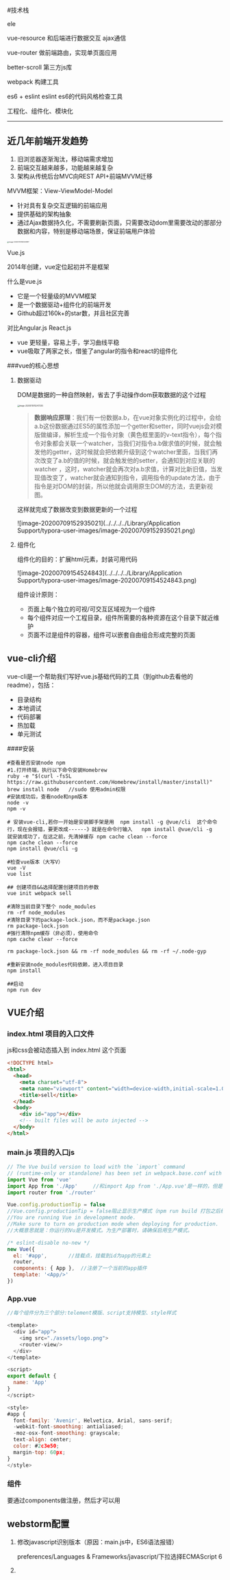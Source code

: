 #技术栈

ele

vue-resource 和后端进行数据交互 ajax通信

vue-router 做前端路由，实现单页面应用

better-scroll 第三方js库

webpack 构建工具

es6 + eslint 	eslint  es6的代码风格检查工具



工程化、组件化、模块化

---



## 近几年前端开发趋势

1. 旧浏览器逐渐淘汰，移动端需求增加
2. 前端交互越来越多，功能越来越复杂
3. 架构从传统后台MVC向REST API+前端MVVM迁移

MVVM框架：View-ViewModel-Model

- 针对具有复杂交互逻辑的前端应用
- 提供基础的架构抽象
- 通过Ajax数据持久化，不需要刷新页面，只需要改动dom里需要改动的那部分数据和内容，特别是移动端场景，保证前端用户体验

<img src="../../../../Library/Application Support/typora-user-images/image-20200709145500997.png" alt="image-20200709145500997" style="zoom:25%;" />

Vue.js

2014年创建，vue定位起初并不是框架

什么是vue.js

- 它是一个轻量级的MVVM框架
- 是一个数据驱动+组件化的前端开发
- Github超过160k+的star数，并且社区完善 

对比Angular.js   React.js

- vue 更轻量，容易上手，学习曲线平稳
- vue吸取了两家之长，借鉴了angular的指令和react的组件化

###vue的核心思想

1. 数据驱动

   DOM是数据的一种自然映射，省去了手动操作dom获取数据的这个过程

   <img src="../../../../Library/Application Support/typora-user-images/image-20200709152417205.png" alt="image-20200709152417205" style="zoom:30%;" />

   

   > **数据响应原理**：我们有一份数据a.b，在vue对象实例化的过程中，会给a.b这份数据通过ES5的属性添加一个getter和setter，同时vuejs会对模版做编译，解析生成一个指令对象（黄色框里面的v-text指令），每个指令对象都会关联一个watcher，当我们对指令a.b做求值的时候，就会触发他的getter，这时候就会把依赖升级到这个watcher里面，当我们再次改变了a.b的值的时候，就会触发他的setter，会通知到对应关联的watcher ，这时，watcher就会再次对a.b求值，计算对比新旧值，当发现值改变了，watcher就会通知到指令，调用指令的update方法，由于指令是对DOM的封装，所以他就会调用原生DOM的方法，去更新视图。

   这样就完成了数据改变到数据更新的一个过程

   ![image-20200709152935021](../../../../Library/Application Support/typora-user-images/image-20200709152935021.png)

   

2. 组件化

   组件化的目的：扩展html元素，封装可用代码

   ![image-20200709154524843](../../../../Library/Application Support/typora-user-images/image-20200709154524843.png)

   组件设计原则：

   - 页面上每个独立的可视/可交互区域视为一个组件
   - 每个组件对应一个工程目录，组件所需要的各种资源在这个目录下就近维护
   - 页面不过是组件的容器，组件可以嵌套自由组合形成完整的页面



## vue-cli介绍

vue-cli是一个帮助我们写好vue.js基础代码的工具（到github去看他的readme），包括：

- 目录结构
- 本地调试
- 代码部署
- 热加载
- 单元测试

####安装

~~~shell
#查看是否安装node npm
#1.打开终端，执行以下命令安装Homebrew
ruby -e "$(curl -fsSL https://raw.githubusercontent.com/Homebrew/install/master/install)"
brew install node   //sudo 使用admin权限
#安装成功后，查看node和npm版本
node -v
npm -v

# 安装vue-cli,若你一开始是安装脚手架是用  npm install -g @vue/cli  这个命令行，现在会报错，要更改成------》就是在命令行输入   npm install @vue/cli -g  就安装成功了，在这之前，先清掉缓存 npm cache clean --force
npm cache clean --force
npm install @vue/cli -g

#检查vue版本（大写V）
vue -V
vue list

## 创建项目&&选择配置创建项目的参数
vue init webpack sell

#清除当前目录下整个 node_modules
rm -rf node_modules
#清除目录下的package-lock.json，而不是package.json
rm package-lock.json
#强行清除npm缓存（非必须），使用命令
npm cache clear --force

rm package-lock.json && rm -rf node_modules && rm -rf ~/.node-gyp

#重新安装node_modules代码依赖，进入项目目录
npm install

##启动
npm run dev

~~~



## VUE介绍

### index.html	项目的入口文件

js和css会被动态插入到 index.html 这个页面

~~~html
<!DOCTYPE html>
<html>
  <head>
    <meta charset="utf-8">
    <meta name="viewport" content="width=device-width,initial-scale=1.0">
    <title>sell</title>
  </head>
  <body>
    <div id="app"></div>
    <!-- built files will be auto injected -->
  </body>
</html>

~~~

### main.js	项目的入口js

~~~javascript
// The Vue build version to load with the `import` command
// (runtime-only or standalone) has been set in webpack.base.conf with an alias.
import Vue from 'vue'
import App from './App'		//和import App from './App.vue'是一样的，但是为了简便通常不会带后缀名 
import router from './router'

Vue.config.productionTip = false	
//Vue.config.productionTip = false阻止显示生产模式（npm run build 打包之后给后端放在服务端上用的）的消息。如果没有这行代码，或者设置为true，控制台就会多出这么一段代码。
//You are running Vue in development mode.
//Make sure to turn on production mode when deploying for production.
//大概意思就是：你运行的Vu是开发模式。为生产部署时，请确保启用生产模式。

/* eslint-disable no-new */
new Vue({
  el: '#app',		//挂载点，挂载到id为app的元素上
  router,
  components: { App },	//注册了一个当前的app插件
  template: '<App/>'
})

~~~

### App.vue

~~~javascript
//每个组件分为三个部分:telement模版、script支持模型、style样式

<template>
  <div id="app">
    <img src="./assets/logo.png">
    <router-view/>
  </div>
</template>

<script>
export default {
  name: 'App'
}
</script>

<style>
#app {
  font-family: 'Avenir', Helvetica, Arial, sans-serif;
  -webkit-font-smoothing: antialiased;
  -moz-osx-font-smoothing: grayscale;
  text-align: center;
  color: #2c3e50;
  margin-top: 60px;
}
</style>
~~~



### 

### 组件

要通过components做注册，然后才可以用

## webstorm配置

1. 修改javascript识别版本（原因：main.js中，ES6语法报错）

   preferences/Languages & Frameworks/javascript/下拉选择ECMAScript 6

2. 